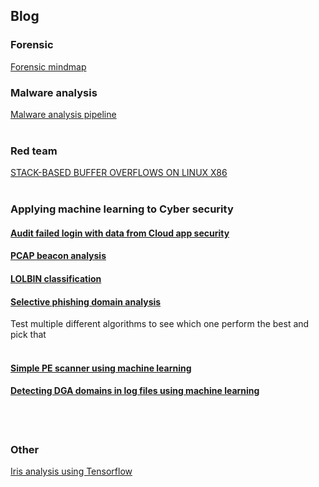## Blog

### Forensic 

[Forensic mindmap](https://paradoxxs.github.io/Forensic_mindmap/index.html)



### Malware analysis

[Malware analysis pipeline](https://github.com/Paradoxxs/REM-Jupyter)
<br/>
<br/>

### Red team 
[STACK-BASED BUFFER OVERFLOWS ON LINUX X86](https://github.com/Paradoxxs/Paradoxxs.github.io/blob/main/STACK-BASED%20BUFFER%20OVERFLOWS%20ON%20LINUX%20X86.md)
<br/>
<br/>
### Applying machine learning to Cyber security

#### [Audit failed login with data from Cloud app security](https://github.com/Paradoxxs/Paradoxxs.github.io/blob/main/Audit_failed_login_CAS.ipynb)

#### [PCAP beacon analysis](https://github.com/Paradoxxs/Paradoxxs.github.io/blob/main/pcap_network_anlysis.ipynb)

#### [LOLBIN classification](https://github.com/Paradoxxs/Paradoxxs.github.io/blob/main/lolbin_classification.ipynb)

#### [Selective phishing domain analysis](https://github.com/Paradoxxs/Paradoxxs.github.io/blob/main/Comparative_Phishing_domains_analysis.ipynb)
Test multiple different algorithms to see which one perform the best and pick that<br/>
<br/>
#### [Simple PE scanner using machine learning](colab.research.google.com/drive/1-QHFxSobRbKrueWSjr-eDpXfvsja_Y3o?hl=en#scrollTo=gvM8DhULIlDk)
#### [Detecting DGA domains in log files using machine learning](https://github.com/Paradoxxs/Paradoxxs.github.io/blob/main/Phishing_domains_analysis.ipynb)
<br/>
<br/>

### Other
[Iris analysis using Tensorflow](https://github.com/Paradoxxs/Paradoxxs.github.io/blob/main/Iris_analysis_using_Tensorflow.ipynb)
